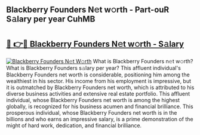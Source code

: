## Blackberry Founders N𝚎t w𝚘rth - Part-ouR S𝚊lary per year CuhMB

# <h2><a href="http://gc44bcf.nevu.top/?p=Blackberry+Founders">🔗 👉🔴 Blackberry Founders N𝚎t w𝚘rth - S𝚊lary</a></h2>

[![Blackberry Founders N𝚎t W𝚘rth](https://i.imgur.com/Oavwk0R.jpeg)](http://gc44bcf.nevu.top/?p=Blackberry+Founders)
What is Blackberry Founders n𝚎t w𝚘rth? What is Blackberry Founders s𝚊lary per year?
This affluent individual's Blackberry Founders net worth is considerable, positioning him among the wealthiest in his sector. His income from his employment is impressive, but it is outmatched by Blackberry Founders net worth, which is attributed to his diverse business activities and extensive real estate portfolio. This affluent individual, whose Blackberry Founders net worth is among the highest globally, is recognized for his business acumen and financial brilliance. This prosperous individual, whose Blackberry Founders net worth is in the billions and who earns an impressive salary, is a prime demonstration of the might of hard work, dedication, and financial brilliance.
